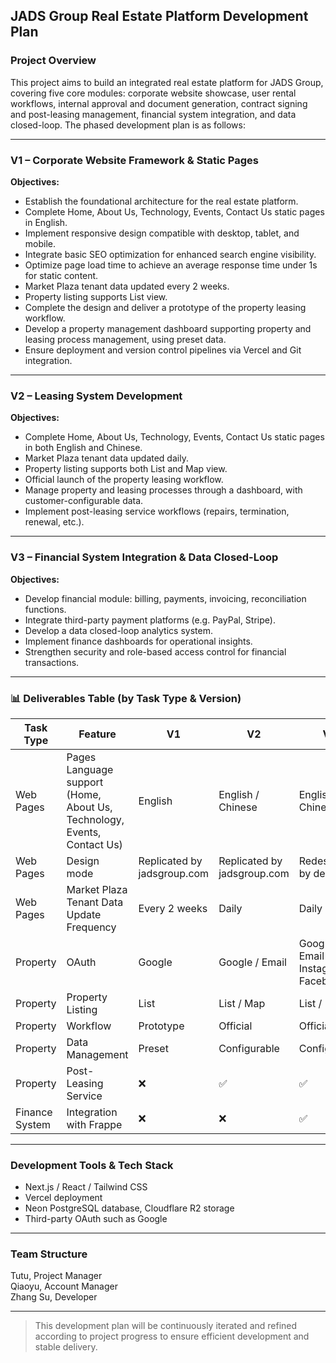 ## JADS Group Real Estate Platform Development Plan

### Project Overview

This project aims to build an integrated real estate platform for JADS Group, covering five core modules: corporate website showcase, user rental workflows, internal approval and document generation, contract signing and post-leasing management, financial system integration, and data closed-loop. The phased development plan is as follows:

---

### V1 – Corporate Website Framework & Static Pages

**Objectives:**

- Establish the foundational architecture for the real estate platform.
- Complete Home, About Us, Technology, Events, Contact Us static pages in English.
- Implement responsive design compatible with desktop, tablet, and mobile.
- Integrate basic SEO optimization for enhanced search engine visibility.
- Optimize page load time to achieve an average response time under 1s for static content.
- Market Plaza tenant data updated every 2 weeks.
- Property listing supports List view.
- Complete the design and deliver a prototype of the property leasing workflow.
- Develop a property management dashboard supporting property and leasing process management, using preset data.
- Ensure deployment and version control pipelines via Vercel and Git integration.

---

### V2 – Leasing System Development

**Objectives:**

- Complete Home, About Us, Technology, Events, Contact Us static pages in both English and Chinese.
- Market Plaza tenant data updated daily.
- Property listing supports both List and Map view.
- Official launch of the property leasing workflow.
- Manage property and leasing processes through a dashboard, with customer-configurable data.
- Implement post-leasing service workflows (repairs, termination, renewal, etc.).

---

### V3 – Financial System Integration & Data Closed-Loop

**Objectives:**

- Develop financial module: billing, payments, invoicing, reconciliation functions.
- Integrate third-party payment platforms (e.g. PayPal, Stripe).
- Develop a data closed-loop analytics system.
- Implement finance dashboards for operational insights.
- Strengthen security and role-based access control for financial transactions.

---

### 📊 Deliverables Table (by Task Type & Version)

| **Task Type**  | **Feature**                                                             | **V1**                      | **V2**                      | **V3**                                |
| -------------- | ----------------------------------------------------------------------- | --------------------------- | --------------------------- | ------------------------------------- |
| Web Pages      | Pages Language support (Home, About Us, Technology, Events, Contact Us) | English                     | English / Chinese           | English / Chinese                     |
| Web Pages      | Design mode                                                             | Replicated by jadsgroup.com | Replicated by jadsgroup.com | Redesigned by designer                |
| Web Pages      | Market Plaza Tenant Data Update Frequency                               | Every 2 weeks               | Daily                       | Daily                                 |
| Property       | OAuth                                                                   | Google                      | Google / Email              | Google / Email / Instagram / Facebook |
| Property       | Property Listing                                                        | List                        | List / Map                  | List / Map                            |
| Property       | Workflow                                                                | Prototype                   | Official                    | Official                              |
| Property       | Data Management                                                         | Preset                      | Configurable                | Configurable                          |
| Property       | Post-Leasing Service                                                    | ❌                           | ✅                           | ✅                                     |
| Finance System | Integration with Frappe                                                 | ❌                           | ❌                           | ✅                                     |

---

### Development Tools & Tech Stack

- Next.js / React / Tailwind CSS
- Vercel deployment
- Neon PostgreSQL database, Cloudflare R2 storage
- Third-party OAuth such as Google

---

### Team Structure

Tutu, Project Manager\
Qiaoyu, Account Manager\
Zhang Su, Developer

---

> This development plan will be continuously iterated and refined according to project progress to ensure efficient development and stable delivery.

